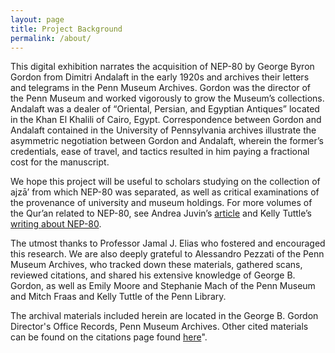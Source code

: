 ```yaml
---
layout: page
title: Project Background
permalink: /about/
---
```

<p>This digital exhibition narrates the acquisition of NEP-80 by George Byron Gordon from Dimitri Andalaft in the early 1920s and archives their letters and telegrams in the Penn Museum Archives. Gordon was the director of the Penn Museum and worked vigorously to grow the Museum’s collections. Andalaft was a dealer of “Oriental, Persian, and Egyptian Antiques” located in the Khan El Khalili of Cairo, Egypt. Correspondence between Gordon and Andalaft contained in the University of Pennsylvania archives illustrate the asymmetric negotiation between Gordon and Andalaft, wherein the former’s credentials, ease of travel, and tactics resulted in him paying a fractional cost for the manuscript.</p>
<p>We hope this project will be useful to scholars studying on the collection of ajzā’ from which NEP-80 was separated, as well as critical examinations of the provenance of university and museum holdings. For more volumes of the Qur’an related to NEP-80, see Andrea Juvin’s <a href="https://www.researchgate.net/publication/332492271_A_Mamluk_Quranic_Guz_and_Its_Connection_with_Amir_Abd_al-Qadir_al-Gazairi">article</a> and Kelly Tuttle’s <a href="https://pennrare.wordpress.com/2019/10/09/the-final-part-of-a-mamluk-qur%ca%bean-copy/">writing about NEP-80</a>.</p>
<p>The utmost thanks to Professor Jamal J. Elias who fostered and encouraged this research. We are also deeply grateful to Alessandro Pezzati of the Penn Museum Archives, who tracked down these materials, gathered scans, reviewed citations, and shared his extensive knowledge of George B. Gordon, as well as Emily Moore and Stephanie Mach of the Penn Museum and Mitch Fraas and Kelly Tuttle of the Penn Library.</p>
<p>The archival materials included herein are located in the George B. Gordon Director's Office Records, Penn Museum Archives. Other cited materials can be found on the citations page found <a href="https://maxjdugan.github.com/nep_80/about/citations/">here</a>".</p>
